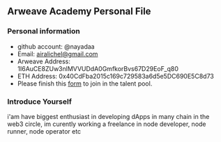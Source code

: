 ## Arweave Academy Personal File

### Personal information

- github account: @nayadaa
- Email: airalichel@gmail.com
- Arweave Address: 1I6AuCE8ZUw3nlMVVUDdA0GmfkorBvs67D29EoF_q80
- ETH Address: 0x40CdFba2015c169c729583a6d5e5DC690E5C8d73
- Please finish this [form](https://docs.google.com/forms/d/e/1FAIpQLSfWA5fIIcBgmRppm3jNz5vmf9Mai_QMVil-2pO4r7YKn_Zhtw/viewform?usp=sf_link) to join in the talent pool.

### Introduce Yourself
 i'am have biggest enthusiast in developing dApps in many chain in the web3 circle, im curently working a freelance in node developer, node runner, node operator etc
